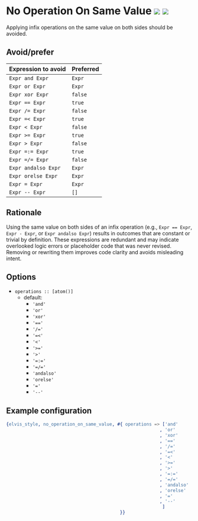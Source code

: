# No Operation On Same Value [![](https://img.shields.io/badge/since-4.0.0-blue)](https://github.com/inaka/elvis_core/releases/tag/4.0.0) ![](https://img.shields.io/badge/BEAM-yes-orange)

Applying infix operations on the same value on both sides should be avoided.

## Avoid/prefer

Expression to avoid | Preferred
--------------------|----------
`Expr and Expr`     | `Expr`
`Expr or Expr`      | `Expr`
`Expr xor Expr`     | `false`
`Expr == Expr`      | `true`
`Expr /= Expr`      | `false`
`Expr =< Expr`      | `true`
`Expr < Expr`       | `false`
`Expr >= Expr`      | `true`
`Expr > Expr`       | `false`
`Expr =:= Expr`     | `true`
`Expr =/= Expr`     | `false`
`Expr andalso Expr` | `Expr`
`Expr orelse Expr`  | `Expr`
`Expr = Expr`       | `Expr`
`Expr -- Expr`      | `[]`

## Rationale

Using the same value on both sides of an infix operation (e.g., `Expr == Expr`, `Expr - Expr`,
or `Expr andalso Expr`) results in outcomes that are constant or trivial by definition. These
expressions are redundant and may indicate overlooked logic errors or placeholder code that was
never revised. Removing or rewriting them improves code clarity and avoids misleading intent.

## Options

- `operations :: [atom()]`
  - default:
    - `'and'`
    - `'or'`
    - `'xor'`
    - `'=='`
    - `'/='`
    - `'=<'`
    - `'<'`
    - `'>='`
    - `'>'`
    - `'=:='`
    - `'=/='`
    - `'andalso'`
    - `'orelse'`
    - `'='`
    - `'--'`

## Example configuration

```erlang
{elvis_style, no_operation_on_same_value, #{ operations => ['and'
                                                          , 'or'
                                                          , 'xor'
                                                          , '=='
                                                          , '/='
                                                          , '=<'
                                                          , '<'
                                                          , '>='
                                                          , '>'
                                                          , '=:='
                                                          , '=/='
                                                          , 'andalso'
                                                          , 'orelse'
                                                          , '='
                                                          , '--'
                                                           ]
                                           }}
```
